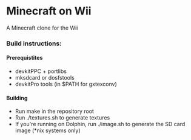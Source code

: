 # Minecraft on Wii

A Minecraft clone for the Wii

### Build instructions:

#### Prerequistites

 - devkitPPC + portlibs
 - mksdcard or dosfstools
 - devkitPro tools (in $PATH for gxtexconv)

#### Building

 - Run make in the repository root
 - Run ./textures.sh to generate textures
 - If you're running on Dolphin, run ./image.sh to generate the SD card image (\*nix systems only)

